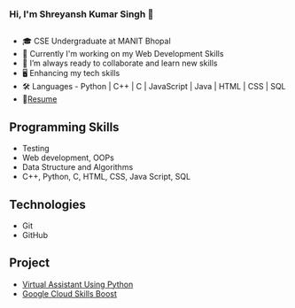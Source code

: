 ### Hi, I'm Shreyansh Kumar Singh 👋
##
* 🎓 CSE Undergraduate at MANIT Bhopal
* 🔭 Currently I'm working on my Web Development Skills
* 📗 I’m always ready to collaborate and learn new skills
* 🖥 Enhancing my tech skills
* 🛠  Languages - Python | C++ | C | JavaScript | Java | HTML | CSS | SQL
* 🧾[Resume](https://drive.google.com/file/d/1aRz1ziVkINfxxK7Uzoni_y2w5HBdoMQS/view?usp=share_link)
 
## Programming Skills 

* Testing
* Web development, OOPs
* Data Structure and Algorithms
* C++, Python, C, HTML, CSS, Java Script, SQL

## Technologies
* Git
* GitHub

## Project
* [Virtual Assistant Using Python](https://drive.google.com/file/d/1aJ9_dEEmwQc6OcE9g_ghECuQ7wCZTZdD/view?usp=sharing)
* [Google Cloud Skills Boost](http://qwiklabs.com/public_profiles/84c7de5a-e381-4583-866d-639e43147b28)

